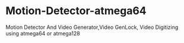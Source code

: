 # Motion-Detector-atmega64
Motion Detector And Video Generator,Video GenLock, Video Digitizing using atmega64 or atmega128
